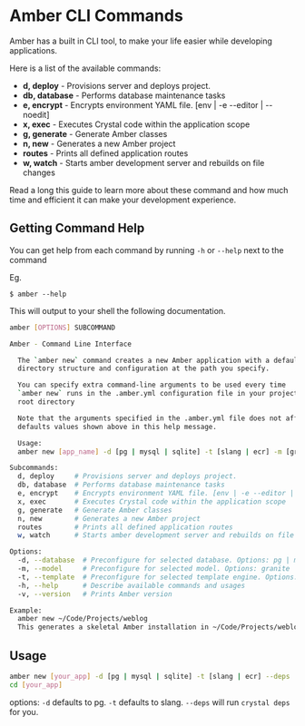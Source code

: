 # Amber CLI Commands

Amber has a built in CLI tool, to make your life easier while developing applications.

Here is a list of the available commands:

- **d, deploy**     - Provisions server and deploys project.
- **db, database**  - Performs database maintenance tasks
- **e, encrypt**    - Encrypts environment YAML file. [env | -e --editor | --noedit]
- **x, exec**       - Executes Crystal code within the application scope
- **g, generate**   - Generate Amber classes
- **n, new**        - Generates a new Amber project
- **routes**        - Prints all defined application routes
- **w, watch**      - Starts amber development server and rebuilds on file changes

Read a long this guide to learn more about these command and how much time and efficient it can make your development experience.

## Getting Command Help

You can get help from each command by running `-h` or `--help` next to the command

Eg.
```shell
$ amber --help
```

This will output to your shell the following documentation.

```bash
amber [OPTIONS] SUBCOMMAND

Amber - Command Line Interface

  The `amber new` command creates a new Amber application with a default
  directory structure and configuration at the path you specify.

  You can specify extra command-line arguments to be used every time
  `amber new` runs in the .amber.yml configuration file in your project
  root directory

  Note that the arguments specified in the .amber.yml file does not affect the
  defaults values shown above in this help message.

  Usage:
  amber new [app_name] -d [pg | mysql | sqlite] -t [slang | ecr] -m [granite, crecto] --deps

Subcommands:
  d, deploy     # Provisions server and deploys project.
  db, database  # Performs database maintenance tasks
  e, encrypt    # Encrypts environment YAML file. [env | -e --editor | --noedit]
  x, exec       # Executes Crystal code within the application scope
  g, generate   # Generate Amber classes
  n, new        # Generates a new Amber project
  routes        # Prints all defined application routes
  w, watch      # Starts amber development server and rebuilds on file changes

Options:
  -d, --database  # Preconfigure for selected database. Options: pg | mysql | sqlite (default: pg)
  -m, --model     # Preconfigure for selected model. Options: granite | crecto (default: granite)
  -t, --template  # Preconfigure for selected template engine. Options: slang | ecr (default: slang)
  -h, --help      # Describe available commands and usages
  -v, --version   # Prints Amber version

Example:
  amber new ~/Code/Projects/weblog
  This generates a skeletal Amber installation in ~/Code/Projects/weblog.
```

## Usage

```sh
amber new [your_app] -d [pg | mysql | sqlite] -t [slang | ecr] --deps
cd [your_app]
```

options: `-d` defaults to pg. `-t` defaults to slang. `--deps` will run `crystal deps` for you.
